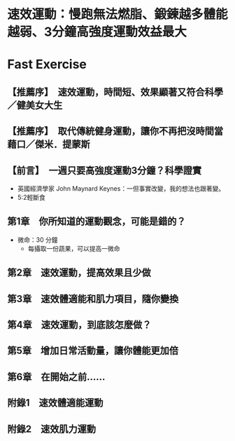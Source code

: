 # 速效運動：慢跑無法燃脂、鍛鍊越多體能越弱、3分鐘高強度運動效益最大
# Fast Exercise

## 【推薦序】　速效運動，時間短、效果顯著又符合科學／健美女大生
## 【推薦序】　取代傳統健身運動，讓你不再把沒時間當藉口／傑米．提蒙斯
## 【前言】　一週只要高強度運動3分鐘？科學證實

- 英國經濟學家 John Maynard Keynes：一但事實改變，我的想法也跟著變。
- 5:2輕斷食

## 第1章　你所知道的運動觀念，可能是錯的？
- 微命：30 分鐘
    - 每攝取一份蔬果，可以提高一微命

## 第2章　速效運動，提高效果且少做
## 第3章　速效體適能和肌力項目，隨你變換
## 第4章　速效運動，到底該怎麼做？
## 第5章　增加日常活動量，讓你體能更加倍
## 第6章　在開始之前……

## 附錄1　速效體適能運動
## 附錄2　速效肌力運動